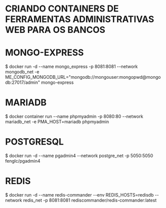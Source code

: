 # CRIANDO CONTAINERS DE FERRAMENTAS ADMINISTRATIVAS WEB PARA OS BANCOS

#
# MONGO-EXPRESS
$ docker run -d --name mongo_express -p 8081:8081 --network mongodb_net -e ME_CONFIG_MONGODB_URL="mongodb://mongouser:mongopwd@mongodb:27017/admin"  mongo-express

#
# MARIADB
$ docker container run --name phpmyadmin -p 8080:80 --network mariadb_net -e PMA_HOST=mariadb phpmyadmin

#
# POSTGRESQL
$ docker run -d --name pgadmin4 --network postgre_net -p 5050:5050 fenglc/pgadmin4

#
# REDIS
$ docker run -d --name redis-commander --env REDIS_HOSTS=redisdb --network redis_net -p 8081:8081 rediscommander/redis-commander:latest
